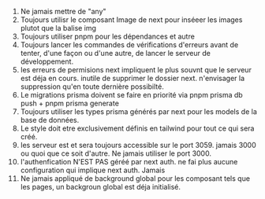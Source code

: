 1. Ne jamais mettre de "any"
2. Toujours utilisr le composant Image de next pour inséeer les images plutot que la balise img
3. Toujours utiliser pnpm pour les dépendances et autre
4. Toujours lancer les commandes de vérifications d'erreurs avant de tenter, d'une façon ou d'une autre, de lancer le serveur de développement.
5. les erreurs de permisions next impliquent le plus souvnt que le serveur est déja en cours. inutile de supprimer le dossier next. n'envisager la suppression qu'en toute dernière possibilté.
6. Le migrations prisma doivent se faire en priorité via pnpm prisma db push + pnpm prisma generate
7. Toujours utiliser les types prisma générés par next pour les models de la base de données.
8. Le style doit etre exclusivement définis en tailwind pour tout ce qui sera créé.
9. les serveur est et sera toujours accessible sur le port 3059. jamais 3000 ou quoi que ce soit d'autre. Ne jamais utiliser le port 3000.
10. l'authenfication N'EST PAS géréé par next auth. ne fai plus aucune configuration qui implique next auth. Jamais
11. Ne jamais appliqué de background global pour les composant tels que les pages, un backgroun global est déja initialisé. 